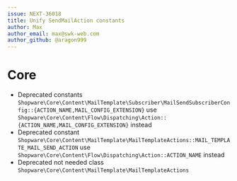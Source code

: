 ```yaml
---
issue: NEXT-36018
title: Unify SendMailAction constants
author: Max
author_email: max@swk-web.com
author_github: @aragon999
---
```

# Core
* Deprecated constants `Shopware\Core\Content\MailTemplate\Subscriber\MailSendSubscriberConfig::{ACTION_NAME,MAIL_CONFIG_EXTENSION}` use `Shopware\Core\Content\Flow\Dispatching\Action::{ACTION_NAME,MAIL_CONFIG_EXTENSION}` instead
* Deprecated constant `Shopware\Core\Content\MailTemplate\MailTemplateActions::MAIL_TEMPLATE_MAIL_SEND_ACTION` use `Shopware\Core\Content\Flow\Dispatching\Action::ACTION_NAME` instead
* Deprecated not needed class `Shopware\Core\Content\MailTemplate\MailTemplateActions`
